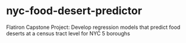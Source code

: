# nyc-food-desert-predictor
Flatiron Capstone Project: Develop regression models that predict food deserts at a census tract level for NYC 5 boroughs
